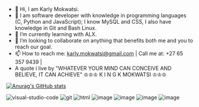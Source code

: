 - 👋 Hi, I am Karly Mokwatsi.
- 👀 I am software developer with knowledge in programming languages (C, Python and JavaScript); I know MySQL and CSS, I also have knowledge in Git and Bash Linux.
- 🌱 I’m currently learning with ALX.
- 💞️ I’m looking to collaborate on anything that benefits both me and you to reach our goal.
- 📫 How to reach me: karly.mokwatsi@gmail.com | Call me at: +27 65 357 9439 |
- A quote i live by "WHATEVER YOUR MIND CAN CONCEIVE AND BELIEVE, IT CAN ACHIEVE"
          ♔♔♔  K I N G  K  MOKWATSI  ♔♔♔
<!---
karlymokwatsi/karlymokwatsi is a ✨ special ✨ repository because its `README.md` (this file) appears on your GitHub profile.
You can click the Preview link to take a look at your changes.
--->

[![Anurag's GitHub stats](https://github-readme-stats.vercel.app/api?username=karlymokwatsi)](https://github.com/anuraghazra/github-readme-stats)

![visual-studio-code](https://user-images.githubusercontent.com/104991821/171690757-55a2f682-6b9c-41b3-96f5-513bdfcc2e8e.png)
![git](https://user-images.githubusercontent.com/104991821/171690806-10beb197-3b87-4c2a-9f7b-58c3d0525d9d.png)
![html](https://user-images.githubusercontent.com/104991821/171690848-9795fe98-6821-460b-a98d-1678dae1cbeb.png)
![image](https://user-images.githubusercontent.com/104991821/199517164-6e56b2d3-98c5-49f0-b486-85559ae35818.png)
![image](https://user-images.githubusercontent.com/104991821/199517240-b650633f-ce51-4337-9954-c4dd0d2c2507.png)
![image](https://user-images.githubusercontent.com/104991821/199517317-f2321d38-82d3-4d82-81e6-6caa0f503c33.png)
![image](https://user-images.githubusercontent.com/104991821/199517372-4d0af677-b9c5-4c85-8331-b27e9487ce34.png)
